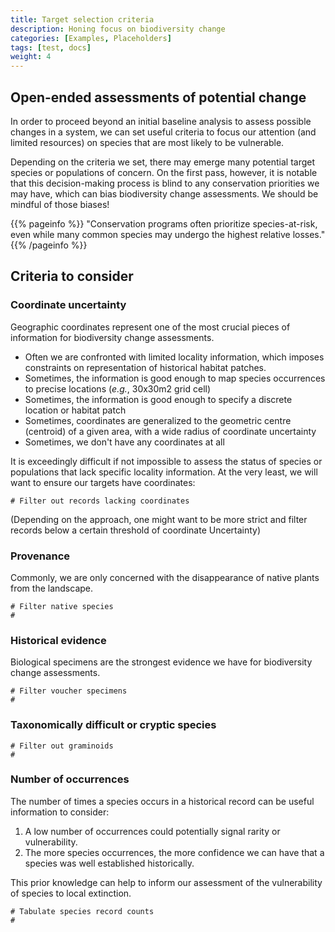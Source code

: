 ```yaml
---
title: Target selection criteria
description: Honing focus on biodiversity change
categories: [Examples, Placeholders]
tags: [test, docs]
weight: 4
---
```


## Open-ended assessments of potential change

In order to proceed beyond an initial baseline analysis to assess possible changes in a system, we can set
useful criteria to focus our attention (and limited resources) on species that are most likely to be vulnerable.

Depending on the criteria we set, there may emerge many potential target species or populations of concern.
On the first pass, however, it is notable that this decision-making process is blind to any conservation priorities we may have,
which can bias biodiversity change assessments. We should be mindful of those biases!

{{% pageinfo %}}
"Conservation programs often prioritize species-at-risk, even while many common species may undergo the highest relative losses."
{{% /pageinfo %}}


## Criteria to consider

### Coordinate uncertainty

Geographic coordinates represent one of the most crucial pieces of information for biodiversity change assessments.

* Often we are confronted with limited locality information, which imposes constraints on representation of historical habitat patches.
* Sometimes, the information is good enough to map species occurrences to precise locations (*e.g.*, 30x30m2 grid cell)
* Sometimes, the information is good enough to specify a discrete location or habitat patch
* Sometimes, coordinates are generalized to the geometric centre (centroid) of a given area, with a wide radius of coordinate uncertainty
* Sometimes, we don't have any coordinates at all

It is exceedingly difficult if not impossible to assess the status of species or populations that lack specific locality information.
At the very least, we will want to ensure our targets have coordinates:

```
# Filter out records lacking coordinates
```

(Depending on the approach, one might want to be more strict and filter records below a certain threshold of coordinate Uncertainty)

### Provenance

Commonly, we are only concerned with the disappearance of native plants from the landscape.

```
# Filter native species
# 
```

### Historical evidence

Biological specimens are the strongest evidence we have for biodiversity change assessments.

```
# Filter voucher specimens
# 
```

### Taxonomically difficult or cryptic species

```
# Filter out graminoids
# 
```

### Number of occurrences

The number of times a species occurs in a historical record can be useful information to consider:

1) A low number of occurrences could potentially signal rarity or vulnerability. 
2) The more species occurrences, the more confidence we can have that a species was well established historically.

This prior knowledge can help to inform our assessment of the vulnerability of species to local extinction.

```
# Tabulate species record counts
#
```